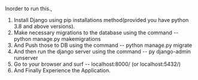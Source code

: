 Inorder to run this.,

1. Install Django using pip installations method(provided you have python 3.8 and above versions).
2. Make necessary migrations to the database using the command -- python manage.py makemigrations
3. And Push those to DB using the command -- python manage.py migrate
4. And then run the django server using the command -- py django-admin runserver
5. Go to your browser and surf -- localhost:8000/ (or localhost:5432/)
6. And Finally Experience the Application.
